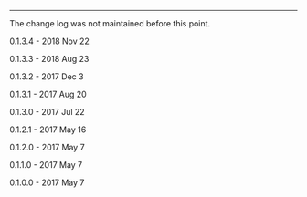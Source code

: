 
---

The change log was not maintained before this point.

0.1.3.4 - 2018 Nov 22

0.1.3.3 - 2018 Aug 23

0.1.3.2 - 2017 Dec 3

0.1.3.1 - 2017 Aug 20

0.1.3.0 - 2017 Jul 22

0.1.2.1 - 2017 May 16

0.1.2.0 - 2017 May 7

0.1.1.0 - 2017 May 7

0.1.0.0 - 2017 May 7
